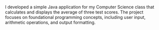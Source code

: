 I developed a simple Java application for my Computer Science class that calculates and displays the average of three test scores. The project focuses on foundational programming concepts, including user input, arithmetic operations, and output formatting.
